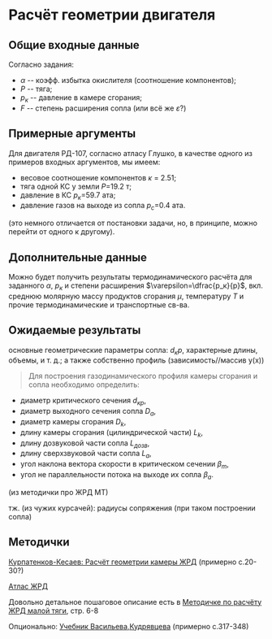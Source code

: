 # Расчёт геометрии двигателя

## Общие входные данные
Согласно задания:
- $\alpha$ -- коэфф. избытка окислителя (соотношение компонентов);
- $P$ -- тяга;
- $p_к$ -- давление в камере сгорания;
- $F$ -- степень расширения сопла (или всё же $\varepsilon$?)


## Примерные аргументы
Для двигателя РД-107, согласно атласу Глушкo, в качестве одного из примеров входных аргументов, мы имеем:
- весовое соотношение компонентов $\kappa$ = 2.51; 
- тяга одной КС у земли $P$=19.2 т;
- давление в КС $p_к$=59.7 ата; 
- давление газов на выходе из сопла $p_с$=0.4 ата. 

(это немного отличается от постановки задачи, но, в принципе, можно перейти от одного к другому).

## Дополнительные данные 
Можно будет получить результаты термодинамического расчёта для заданного $\alpha$, $p_к$ и степени расширения $\varepsilon=\dfrac{p_к}{p}$, 
вкл. среднюю молярную массу продуктов сгорания $\mu$, температуру $T$ и прочие термодинамические и транспортные св-ва.

## Ожидаемые результаты
основные геометрические параметры сопла: $d_кр$, характерные длины, объемы, и т. д.; а также собственно профиль (зависимость//массив y(x))

> Для построения газодинамического профиля камеры сгорания и сопла необходимо определить:
- диаметр критического сечения $d_{кр}$,
- диаметр выходного сечения сопла $D_a$,
- диаметр камеры сгорания $D_k$,
- длину камеры сгорания (цилиндрической части) $L_k$,
- длину дозвуковой части сопла $L_{дозв}$,
- длину сверхзвуковой части сопла $L_a$,
- угол наклона  вектора скорости в критическом сечении  $β_m$,
- угол не параллельности потока на выходе их сопла  $β_a$.

(из методички про ЖРД МТ)

тж. (из чужих курсачей): радиусы сопряжения (при таком построении сопла)

## Методички
[Курпатенков-Кесаев: Расчёт геометрии камеры ЖРД](https://1drv.ms/u/s!AiUA0a54pniLklZ-Q7t7EvL3IeaL) (примерно с.20-30?)

[Атлас ЖРД](https://1drv.ms/b/s!AiUA0a54pniLkz32XqfJsELnOSHH?e=MeCWyr)

Довольно детальное пошаговое описание есть в [Методичке по расчёту ЖРД малой тяги](https://1drv.ms/w/s!AiUA0a54pniLklQU52we-ViI77m9?e=7o2QfG), стр. 6-8

Опционально: [Учебник Васильева,Кудрявцева](https://1drv.ms/u/s!AiUA0a54pniLklr55rDgoUinlR7s?e=VWjVGi) (примерно с.317-348)